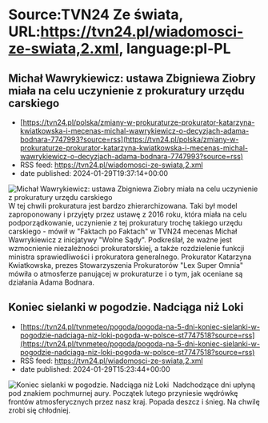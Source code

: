 # Source:TVN24 Ze świata, URL:https://tvn24.pl/wiadomosci-ze-swiata,2.xml, language:pl-PL

## Michał Wawrykiewicz: ustawa Zbigniewa Ziobry miała na celu uczynienie z  prokuratury urzędu carskiego
 - [https://tvn24.pl/polska/zmiany-w-prokuraturze-prokurator-katarzyna-kwiatkowska-i-mecenas-michal-wawrykiewicz-o-decyzjach-adama-bodnara-7747993?source=rss](https://tvn24.pl/polska/zmiany-w-prokuraturze-prokurator-katarzyna-kwiatkowska-i-mecenas-michal-wawrykiewicz-o-decyzjach-adama-bodnara-7747993?source=rss)
 - RSS feed: https://tvn24.pl/wiadomosci-ze-swiata,2.xml
 - date published: 2024-01-29T19:37:14+00:00

<img alt="Michał Wawrykiewicz: ustawa Zbigniewa Ziobry miała na celu uczynienie z  prokuratury urzędu carskiego" src="https://tvn24.pl/najnowsze/cdn-zdjecie-ewsy0f-zbigniew-ziobro-7688080/alternates/LANDSCAPE_1280" />
    W tej chwili prokuratura jest bardzo zhierarchizowana. Taki był model zaproponowany i przyjęty przez ustawę z 2016 roku, która miała na celu podporządkowanie, uczynienie z tej prokuratury trochę takiego urzędu carskiego - mówił w "Faktach po Faktach" w TVN24 mecenas Michał Wawrykiewicz z inicjatywy "Wolne Sądy". Podkreślał, że ważne jest wzmocnienie niezależności prokuratorskiej, a także rozdzielenie funkcji ministra sprawiedliwości i prokuratora generalnego. Prokurator Katarzyna Kwiatkowska, prezes Stowarzyszenia Prokuratorów "Lex Super Omnia" mówiła o atmosferze panującej w prokuraturze i o tym, jak oceniane są działania Adama Bodnara.

## Koniec sielanki w pogodzie. Nadciąga niż Loki
 - [https://tvn24.pl/tvnmeteo/pogoda/pogoda-na-5-dni-koniec-sielanki-w-pogodzie-nadciaga-niz-loki-pogoda-w-polsce-st7747518?source=rss](https://tvn24.pl/tvnmeteo/pogoda/pogoda-na-5-dni-koniec-sielanki-w-pogodzie-nadciaga-niz-loki-pogoda-w-polsce-st7747518?source=rss)
 - RSS feed: https://tvn24.pl/wiadomosci-ze-swiata,2.xml
 - date published: 2024-01-29T15:23:44+00:00

<img alt="Koniec sielanki w pogodzie. Nadciąga niż Loki " src="https://tvn24.pl/najnowsze/cdn-zdjecie-xsk0y3-bedzie-padac-7747541/alternates/LANDSCAPE_1280" />
    Nadchodzące dni upłyną pod znakiem pochmurnej aury. Początek lutego przyniesie wędrówkę frontów atmosferycznych przez nasz kraj. Popada deszcz i śnieg. Na chwilę zrobi się chłodniej.

